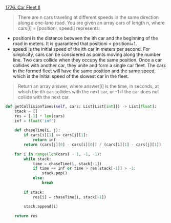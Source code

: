 [1776. Car Fleet II](https://leetcode.com/problems/car-fleet-ii)

> There are n cars traveling at different speeds in the same direction along a one-lane road. You are given an array cars of length n, where cars[i] = [positioni, speedi] represents:
- positioni is the distance between the ith car and the beginning of the road in meters. It is guaranteed that positioni < positioni+1.
- speedi is the initial speed of the ith car in meters per second.
For simplicity, cars can be considered as points moving along the number line. Two cars collide when they occupy the same position. Once a car collides with another car, they unite and form a single car fleet. The cars in the formed fleet will have the same position and the same speed, which is the initial speed of the slowest car in the fleet.

> Return an array answer, where answer[i] is the time, in seconds, at which the ith car collides with the next car, or -1 if the car does not collide with the next car.


```python
def getCollisionTimes(self, cars: List[List[int]]) -> List[float]: 
    stack = [] 
    res = [-1] * len(cars) 
    inf = float('inf') 
        
    def chaseTime(i, j): 
        if cars[i][1] <= cars[j][1]: 
            return inf 
        return (cars[j][0] - cars[i][0]) / (cars[i][1] - cars[j][1]) 
        
    for i in range(len(cars) - 1, -1, -1): 
        while stack: 
            time = chaseTime(i, stack[-1]) 
            if time == inf or time > res[stack[-1]] > -1: 
                stack.pop() 
            else: 
                break 
            
        if stack: 
            res[i] = chaseTime(i, stack[-1]) 
                
        stack.append(i) 
                
    return res
```